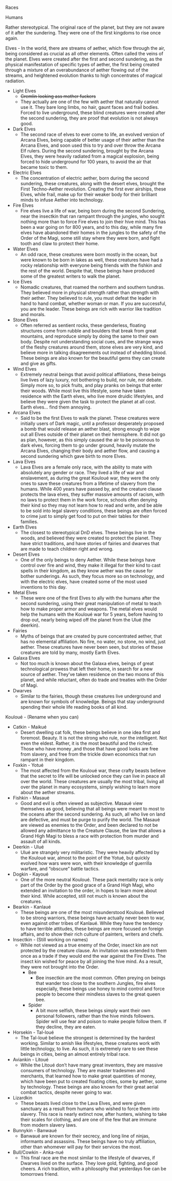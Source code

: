 Races

Humans 

Rather stereotypical. The original race of the planet, but they are not aware of it after the sundering. They were one of the first kingdoms to rise once again. 

Elves - In the world, there are streams of aether, which flow through the air, being considered as crucial as all other elements. Often called the veins of the planet. Elves were created after the first and second sundering, as the physical manifestation of specific types of aether, the first being created through a mixture of an overabundance of aether flowing out of the streams, and heightened evolution thanks to high concentrates of magical radiation.
* Light Elves
    * ~~Gremlin looking ass mother fuckers~~
    * They actually are one of the few with aether that naturally cannot use it. They bare long limbs, no hair, gaunt faces and frail bodies. Forced to live underground, these blind creatures were created after the second sundering, they are proof that evolution is not always good. 
* Dark Elves
    * The second race of elves to ever come to life, an evolved version of Arcana Elves, being capable of better usage of their aether than the Arcana Elves, and soon used this to try and over throw the Arcana Elf rulers. During the second sundering, brought by the Arcana Elves, they were heavily radiated from a magical explosion, being forced to hide underground for 100 years, to avoid the air that became toxic to them. 
* Electric Elves
    * The concentration of electric aether, born during the second sundering, these creatures, along with the desert elves, brought the First Techno-Aether revolution. Creating the first ever airships, these Elves, while frail, make up for their weaker body for their brilliant minds to infuse Aether into technology. 
* Fire Elves
    * Fire elves live a life of war, being born during the second Sundering, near the insectkin that ran rampant through the jungles, who sought nothing more than to force Fire elves to join their hive mind. This has been a war going on for 800 years, and to this day, while many fire elves have abandoned their homes in the jungles to the safety of the Order of the Magi, some still stay where they were born, and fight tooth and claw to protect their home. 
* Water Elves
    * An odd race, these creatures were born mostly in the ocean, but were known to be born in lakes as well, these creatures have had a rocky relationship with everyone being friends with the fishkin and the rest of the world. Despite that, these beings have produced some of the greatest writers to walk the planet. 
* Ice Elves
    * Nomadic creatures, that roamed the northern and southern tundras. They believed more in physical strength rather than strength with their aether. They believed to rule, you must defeat the leader in hand to hand combat, whether woman or man. If you are successful, you are the leader. These beings are rich with warrior like tradition and morals. 
* Stone Elves
    * Often referred as sentient rocks, these genderless, floating structures come from rubble and boulders that break from great mountains, and reproduce simply by doing the same to their own body. Despite not understanding social cues, and the strange ways of the fleshy creatures around them, stone elves are very kind, and believe more in talking disagreements out instead of shedding blood. These beings are also known for the beautiful gems they can create and give as gifts. 
* Wind Elves
    * Extremely neutral beings that avoid political affiliations, these beings live lives of lazy luxury, not bothering to build, nor rule, nor debate. Simply more so, to pick fruits, and play pranks on beings that enter their woods. While most live this lifestyle, some have taken residence with the Earth elves, who live more druidic lifestyles, and believe they were given the task to protect the planet at all cost. Earth elves… find them annoying. 
* Arcana Elves
    * Said to be the first Elves to walk the planet. These creatures were initially users of Dark magic, until a professor desperately proposed a bomb that would release an aether blast, strong enough to wipe out all Elves outside of their planet on their hemisphere. It did not go as plan, however, as this simply caused the air to be poisonous to dark elves, forcing them to go under ground, heavily mutate the Arcana Elves, changing their body and aether flow, and causing a second sundering which gave birth to more Elves.
* Lava Elves
    * Lava Elves are a female only race, with the ability to mate with absolutely any gender or race. They lived a life of war and enslavement, as during the great Kouloué war, they were the only ones to save these creatures from a lifetime of slavery from the humans. While 400 years have passed by, and the creature clause protects the lava elves, they suffer massive amounts of racism, with no laws to protect them in the work force, schools often denying their kind so they may not learn how to read and write, and be able to be sold into legal slavery conditions, these beings are often forced to crime just to simply get food to put on their tables for their families. 
* Earth Elves
    * The closest to stereotypical DnD elves. These beings live in the woods, and believed they were created to protect the planet. They have strict traditions, and have stories of fairies and dwarves that are made to teach children right and wrong. 
* Desert Elves
    * One of the only beings to deny Aether. While these beings have control over fire and wind, they make it illegal for their kind to cast spells in their kingdom, as they know aether was the cause for bother sunderings. As such, they focus more so on technology, and with the electric elves, have created some of the most used inventions to this day. 
* Metal Elves
    * These were one of the first Elves to ally with the humans after the second sundering, using their great manipulation of metal to teach how to make proper armor and weapons. The metal elves would help the humans with the Kouloué war for 5 years, before having to drop out, nearly being wiped off the planet from the Ulué (the deerkin). 
* Fairies
    * Myths of beings that are created by pure concentrated aether, that has no elemental affiliation. No fire, no water, no stone, no wind, just aether. These creatures have never been seen, but stories of these creatures are told by many, mostly Earth Elves.
* Galaxa Elves
    * Not too much is known about the Galaxa elves, beings of great technological prowess that left their home, in search for a new source of aether. They’ve taken residence on the two moons of this planet, and while reluctant, often do trade and treaties with the Order of Magi. 
* Dwarves
    * Similar to the fairies, though these creatures live underground and are known for symbols of knowledge. Beings that stay underground spending their whole life reading books of all kind.

Kouloué - (Rename when you can)

* Catkin - Maikué
    * Desert dwelling cat folk, these beings believe in one idea first and foremost. Beauty. It is not the strong who rule, nor the intelligent. Not even the eldest. Rather, it is the most beautiful and the richest. Those who have money ,and those that have good looks are free from slavery, and free from the trickle down economics that run rampant in their kingdom. 
* Foxkin - Yotué
    * The most affected from the Kouloué war, these crafty beasts believe that the secret to life will be unlocked once they can live in peace all over the world. These creatures are usually the most tribal, living all over the planet in many ecosystems, simply wishing to learn more about the aether streams. 
* Fishkin - Masaué
    * Good and evil is often viewed as subjective. Masaué view themselves as good, believing that all beings were meant to most to the oceans after the second sundering. As such, all who live on land are defective, and must be purge to purify the world. The Masaué are viewed as enemies to the Order, and been declared to not be allowed any admittance to the Creature Clause, the law that allows a Grand High Magi to bless a race with protection from murder and assault of all kinds. 
* Deerkin - Ulué
    * Ulué are strangely very militaristic. They were heavily affected by the Kouloué war, almost to the point of the Yotué, but quickly evolved how wars were won, with their knowledge of guerrilla warfare, and “obscure” battle tactics. 
* Dogkin - Kayoué
    * One of the more neutral Kouloué. These pack mentality race is only part of the Order by the good grace of a Grand High Magi, who extended an invitation to the order, in hopes to learn more about their kind. While accepted, still not much is known about the creatures. 
* Bearkin - Kanlaué 
    * These beings are one of the most misunderstood Kouloué. Believed to be strong warriors, these beings have actually never been to war, even against other tribes of Kanlaué. While they have the tendency to have terrible attitudes, these beings are more focused on foreign affairs, and to show their rich culture of painters, writers and chefs. 
* Insectkin - (Still working on names)
    * While not viewed as a true enemy of the Order, insect kin are not protected by the creature clause. An invitation was extended to them once as a trade if they would end the war against the Fire Elves. The insect kin wished for peace by all joining the hive mind. As a result, they were not brought into the Order. 
        * Bee
            * Bee insectkin are the most common. Often preying on beings that wander too close to the southern Jungles, fire elves especially, these beings use honey to mind control and force people to become their mindless slaves to the great queen bee. 
        * Spider
            * A bit more selfish, these beings simply want their own personal followers, rather than the hive minds followers. Spider will use fear and poison to make people follow them. If they decline, they are eaten. 
* Horsekin - Tal-loué
    * The Tal-loué believe the strongest is determined by the hardest working. Similar to amish like lifestyles, these creatures work with little technology, to live. As such, it is extremely rare to see these beings in cities, being an almost entirely tribal race. 
* Aviankin - Litoué
    * While the Litoué don’t have many great inventors, they are massive consumers of technology. They are master tradesmen and merchants, that learned how to make great quantities of money, which have been put to created floating cities, some by aether, some by technology. These beings are also known for their great aerial combat tactics, despite never going to war. 
* Lizardkin
    * These beasts lived close to the Lava Elves, and were given sanctuary as a result from humans who wished to force them into slavery. This race is nearly extinct now, after hunters, wishing to take their scales for clothing, and are one of the few that are immune from modern slavery laws. 
* Bunnykin - Banwaué
    * Banwaué are known for their secrecy, and long line of ninjas, informants and assassins. These beings have no truly affiliation, other than whomever will pay for their services the most. 
* Bull/Cowkin - Anka-nué
    * This final race are the most similar to the lifestyle of dwarves, if Dwarves lived on the surface. They love gold, fighting, and good cheers. A rich tradition, with a philosophy that yesterdays foe can be tomorrows friend.